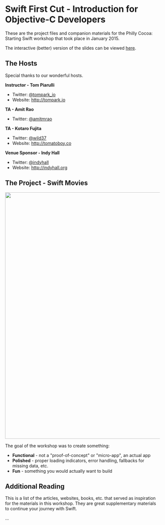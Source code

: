 # Swift First Cut - Introduction for Objective-C Developers

These are the project files and companion materials for the Philly Cocoa: Starting Swift workshop that took place in January 2015.

The interactive (better) version of the slides can be viewed [here](http://slides.com/tompiarulli/starting-swift/).

## The Hosts

Special thanks to our wonderful hosts.

**Instructor - Tom Piarulli**
* Twitter: [@tompark_io](http://twitter.com/tompark_io)
* Website: http://tompark.io

**TA - Amit Rao**
* Twitter: [@amitmrao](http://twitter.com/amitmrao)

**TA - Kotaro Fujita**
* Twitter: [@wild37](http://twitter.com/wild37)
* Website: http://tomatoboy.co

**Venue Sponsor - Indy Hall**
* Twitter: [@indyhall](http://twitter.com/indyhall)
* Website: http://indyhall.org

## The Project - Swift Movies

<img src="https://github.com/tompiarulli/starting-swift/raw/master/screenshot.png" width="800" />

The goal of the workshop was to create something:

* **Functional** - not a "proof-of-concept" or "micro-app", an actual app
* **Polished** - proper loading indicators, error handling, fallbacks for missing data, etc.
* **Fun** - something you would actually want to build

## Additional Reading

This is a list of the articles, websites, books, etc. that served as inspiration for the materials in this workshop. They are great supplementary materials to continue your journey with Swift.

...